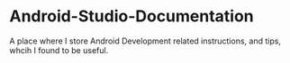 # Android-Studio-Documentation

A place where I store Android Development related instructions, and tips, whcih I found to be useful.
